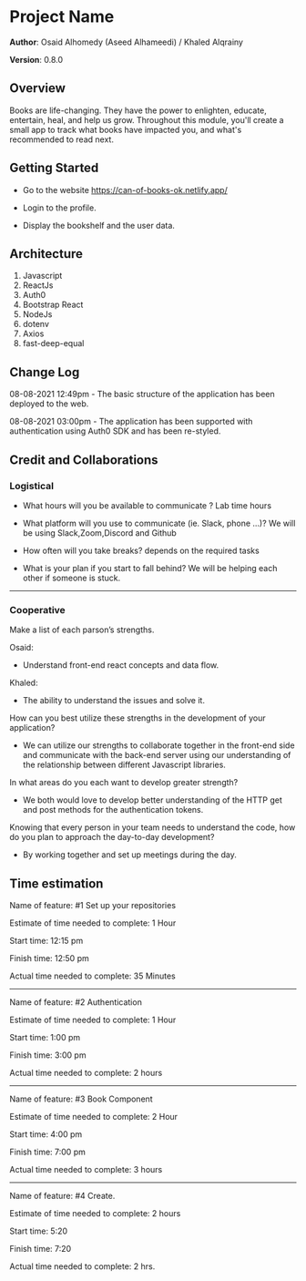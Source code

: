 # Project Name

**Author**: Osaid Alhomedy (Aseed Alhameedi) / Khaled Alqrainy

**Version**: 0.8.0

## Overview

Books are life-changing. They have the power to enlighten, educate, entertain, heal, and help us grow. Throughout this module, you'll create a small app to track what books have impacted you, and what's recommended to read next.

## Getting Started

- Go to the website https://can-of-books-ok.netlify.app/

- Login to the profile.

- Display the bookshelf and the user data.

## Architecture

1. Javascript
2. ReactJs
3. Auth0
4. Bootstrap React
5. NodeJs
6. dotenv
7. Axios
8. fast-deep-equal

## Change Log

08-08-2021 12:49pm - The basic structure of the application has been deployed to the web.

08-08-2021 03:00pm - The application has been supported with authentication using Auth0 SDK and has been re-styled.

## Credit and Collaborations

### Logistical

- What hours will you be available to communicate ?
  Lab time hours

- What platform will you use to communicate (ie. Slack, phone …)?
  We will be using Slack,Zoom,Discord and Github

- How often will you take breaks?
  depends on the required tasks

- What is your plan if you start to fall behind?
  We will be helping each other if someone is stuck.

---

### Cooperative

Make a list of each parson’s strengths.

Osaid:

- Understand front-end react concepts and data flow.

Khaled:

- The ability to understand the issues and solve it.

How can you best utilize these strengths in the development of your application?

- We can utilize our strengths to collaborate together in the front-end side and communicate with the back-end server using our understanding of the relationship between different Javascript libraries.

In what areas do you each want to develop greater strength?

- We both would love to develop better understanding of the HTTP get and post methods for the authentication tokens.

Knowing that every person in your team needs to understand the code, how do you plan to approach the day-to-day development?

- By working together and set up meetings during the day.

## Time estimation

Name of feature: #1 Set up your repositories

Estimate of time needed to complete: 1 Hour

Start time: 12:15 pm

Finish time: 12:50 pm

Actual time needed to complete: 35 Minutes

---

Name of feature: #2 Authentication

Estimate of time needed to complete: 1 Hour

Start time: 1:00 pm

Finish time: 3:00 pm

Actual time needed to complete: 2 hours

---

Name of feature: #3 Book Component

Estimate of time needed to complete: 2 Hour

Start time: 4:00 pm

Finish time: 7:00 pm

Actual time needed to complete: 3 hours

---

Name of feature: #4 Create.

Estimate of time needed to complete: 2 hours

Start time: 5:20

Finish time: 7:20

Actual time needed to complete: 2 hrs.

